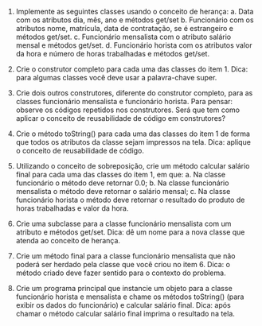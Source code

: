 1. Implemente as seguintes classes usando o conceito de herança:
   a. Data com os atributos dia, mês, ano e métodos get/set
   b. Funcionário com os atributos nome, matrícula, data de contratação, se é
   estrangeiro e métodos get/set.
   c. Funcionário mensalista com o atributo salário mensal e métodos get/set.
   d. Funcionário horista com os atributos valor da hora e número de horas
   trabalhadas e métodos get/set.

2. Crie o construtor completo para cada uma das classes do item 1. Dica: para
   algumas classes você deve usar a palavra-chave super.

3. Crie dois outros construtores, diferente do construtor completo, para as classes
   funcionário mensalista e funcionário horista. Para pensar: observe os códigos
   repetidos nos construtores. Será que tem como aplicar o conceito de
   reusabilidade de código em construtores?

4. Crie o método toString() para cada uma das classes do item 1 de forma que todos
   os atributos da classe sejam impressos na tela. Dica: aplique o conceito de
   reusabilidade de código.
5. Utilizando o conceito de sobreposição, crie um método calcular salário final para
   cada uma das classes do item 1, em que:
   a. Na classe funcionário o método deve retornar 0.0;
   b. Na classe funcionário mensalista o método deve retornar o salário
   mensal;
   c. Na classe funcionário horista o método deve retornar o resultado do
   produto de horas trabalhadas e valor da hora.

6. Crie uma subclasse para a classe funcionário mensalista com um atributo e
   métodos get/set. Dica: dê um nome para a nova classe que atenda ao conceito de
   herança.

7. Crie um método final para a classe funcionário mensalista que não poderá ser
   herdado pela classe que você criou no item 6. Dica: o método criado deve fazer
   sentido para o contexto do problema.

8. Crie um programa principal que instancie um objeto para a classe funcionário
   horista e mensalista e chame os métodos toString() (para exibir os dados do
   funcionário) e calcular salário final. Dica: após chamar o método calcular salário
   final imprima o resultado na tela.
